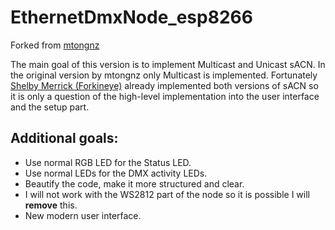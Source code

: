 # EthernetDmxNode_esp8266
Forked from [mtongnz](https://github.com/mtongnz/ESP8266_ArtNetNode_v2)

The main goal of this version is to implement Multicast and Unicast sACN. In the original version by mtongnz only Multicast is implemented.
Fortunately [Shelby Merrick (Forkineye)](https://github.com/forkineye) already implemented both versions of sACN so it is only a question of the high-level implementation into the user interface and the setup part.

## Additional goals:
 - Use normal RGB LED for the Status LED.
 - Use normal LEDs for the DMX activity LEDs.
 - Beautify the code, make it more structured and clear.
 - I will not work with the WS2812 part of the node so it is possible I will **remove** this.
 - New modern user interface.
